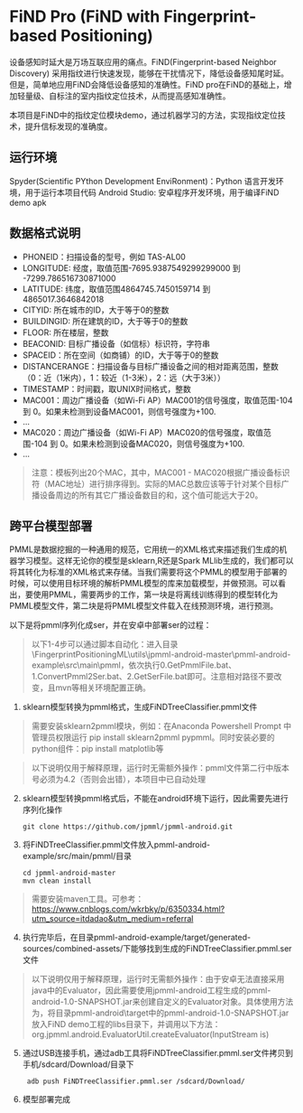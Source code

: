 # FiND Pro (FiND with Fingerprint-based Positioning)

设备感知时延大是万场互联应用的痛点。FiND(Fingerprint-based Neighbor Discovery) 采用指纹进行快速发现，能够在干扰情况下，降低设备感知尾时延。但是，简单地应用FiND会降低设备感知的准确性。FiND pro在FiND的基础上，增加轻量级、自标注的室内指纹定位技术，从而提高感知准确性。

本项目是FiND中的指纹定位模块demo，通过机器学习的方法，实现指纹定位技术，提升信标发现的准确度。

## 运行环境

Spyder(Scientific PYthon Development EnviRonment)：Python 语言开发环境，用于运行本项目代码
Android Studio: 安卓程序开发环境，用于编译FiND demo apk

## 数据格式说明

* PHONEID：扫描设备的型号，例如 TAS-AL00
* LONGITUDE: 经度，取值范围-7695.9387549299299000 到 -7299.786516730871000
* LATITUDE: 纬度，取值范围4864745.7450159714 到 4865017.3646842018
* CITYID: 所在城市的ID，大于等于0的整数
* BUILDINGID: 所在建筑的ID，大于等于0的整数
* FLOOR: 所在楼层，整数
* BEACONID: 目标广播设备（如信标）标识符，字符串
* SPACEID：所在空间（如商铺）的ID，大于等于0的整数
* DISTANCERANGE：扫描设备与目标广播设备之间的相对距离范围，整数（0：近（1米内），1：较近（1-3米），2：远（大于3米））
* TIMESTAMP：时间戳，取UNIX时间格式，整数
* MAC001：周边广播设备（如Wi-Fi AP）MAC001的信号强度，取值范围-104 到 0。如果未检测到设备MAC001，则信号强度为+100. 
* ...
* MAC020：周边广播设备（如Wi-Fi AP）MAC020的信号强度，取值范围-104 到 0。如果未检测到设备MAC020，则信号强度为+100. 
* ...

> 注意：模板列出20个MAC，其中，MAC001 - MAC020根据广播设备标识符（MAC地址）进行排序得到。实际的MAC总数应该等于针对某个目标广播设备周边的所有其它广播设备数目的和，这个值可能远大于20。

## 跨平台模型部署

PMML是数据挖掘的一种通用的规范，它用统一的XML格式来描述我们生成的机器学习模型。这样无论你的模型是sklearn,R还是Spark MLlib生成的，我们都可以将其转化为标准的XML格式来存储。当我们需要将这个PMML的模型用于部署的时候，可以使用目标环境的解析PMML模型的库来加载模型，并做预测。可以看出，要使用PMML，需要两步的工作，第一块是将离线训练得到的模型转化为PMML模型文件，第二块是将PMML模型文件载入在线预测环境，进行预测。

以下是将pmml序列化成ser，并在安卓中部署ser的过程：
> 以下1-4步可以通过脚本自动化：进入目录\FingerprintPositioningML\utils\jpmml-android-master\pmml-android-example\src\main\pmml，依次执行0.GetPmmlFile.bat、1.ConvertPmml2Ser.bat、2.GetSerFile.bat即可。注意相对路径不要改变，且mvn等相关环境配置正确。
1. sklearn模型转换为pmml格式，生成FiNDTreeClassifier.pmml文件
> 需要安装sklearn2pmml模块，例如：在Anaconda Powershell Prompt 中管理员权限运行 pip install sklearn2pmml pypmml。同时安装必要的python组件：pip install matplotlib等

> 以下说明仅用于解释原理，运行时无需额外操作：pmml文件第二行中版本号必须为4.2（否则会出错），本项目中已自动处理
2. sklearn模型转换pmml格式后，不能在android环境下运行，因此需要先进行序列化操作
   ```
   git clone https://github.com/jpmml/jpmml-android.git 
   ```
3. 将FiNDTreeClassifier.pmml文件放入pmml-android-example/src/main/pmml/目录
   ```
   cd jpmml-android-master
   mvn clean install
   ```
> 需要安装maven工具。可参考：https://www.cnblogs.com/wkrbky/p/6350334.html?utm_source=itdadao&utm_medium=referral
4. 执行完毕后，在目录pmml-android-example/target/generated-sources/combined-assets/下能够找到生成的FiNDTreeClassifier.pmml.ser文件
> 以下说明仅用于解释原理，运行时无需额外操作：由于安卓无法直接采用java中的Evaluator，因此需要使用jpmml-android工程生成的pmml-android-1.0-SNAPSHOT.jar来创建自定义的Evaluator对象。具体使用方法为，将目录pmml-android\target中的pmml-android-1.0-SNAPSHOT.jar放入FiND demo工程的libs目录下，并调用以下方法：org.jpmml.android.EvaluatorUtil.createEvaluator(InputStream is)
5. 通过USB连接手机，通过adb工具将FiNDTreeClassifier.pmml.ser文件拷贝到手机/sdcard/Download/目录下
   ```
    adb push FiNDTreeClassifier.pmml.ser /sdcard/Download/
   ```
6. 模型部署完成






